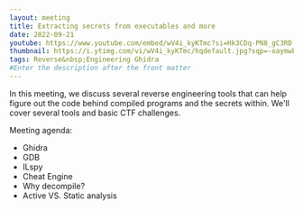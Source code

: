 ```yaml
---
layout: meeting
title: Extracting secrets from executables and more
date: 2022-09-21
youtube: https://www.youtube.com/embed/wV4i_kyKTmc?si=Hk3CDq-PN8_gC3RD
thumbnail: https://i.ytimg.com/vi/wV4i_kyKTmc/hqdefault.jpg?sqp=-oaymwE2CNACELwBSFXyq4qpAygIARUAAIhCGAFwAcABBvABAfgB_gmAAtAFigIMCAAQARhlIGUoZTAP&rs=AOn4CLBMo2GvSgcx0gPeXJNCeP5jBOvKpA
tags: Reverse&nbsp;Engineering Ghidra
#Enter the description after the front matter
---
```


In this meeting, we discuss several reverse engineering tools that can help figure out the code behind compiled programs and the secrets within. We'll cover several tools and basic CTF challenges.

Meeting agenda:

- Ghidra
- GDB
- ILspy
- Cheat Engine
- Why decompile?
- Active VS. Static analysis
